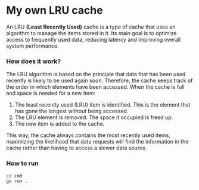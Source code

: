 # My own LRU cache

An LRU **(Least Recently Used)** cache is a type of cache that uses an algorithm to manage the items stored in it. Its main goal is to optimize access to frequently used data, reducing latency and improving overall system performance.

### How does it work?

The LRU algorithm is based on the principle that data that has been used recently is likely to be used again soon. Therefore, the cache keeps track of the order in which elements have been accessed. When the cache is full and space is needed for a new item:

1. The least recently used (LRU) item is identified. This is the element that has gone the longest without being accessed.
2. The LRU element is removed. The space it occupied is freed up.
3. The new item is added to the cache.

This way, the cache always contains the most recently used items, maximizing the likelihood that data requests will find the information in the cache rather than having to access a slower data source.

### How to run 
```bash
cd cmd
go run .
```
